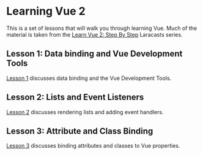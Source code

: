# Learning Vue 2

This is a set of lessons that will walk you through learning Vue. Much of the material is taken from
the [Learn Vue 2: Step By Step](https://laracasts.com/series/learn-vue-2-step-by-step) Laracasts series.

## Lesson 1: Data binding and Vue Development Tools

[Lesson 1](https://github.com/BYU-CS-260-Winter-2019/learning-vue/blob/master/lesson1/README.md) discusses data binding and the Vue Development Tools.

## Lesson 2: Lists and Event Listeners

[Lesson 2](https://github.com/BYU-CS-260-Winter-2019/learning-vue/blob/master/lesson2/README.md) discusses rendering lists and adding event handlers.

## Lesson 3: Attribute and Class Binding

[Lesson 3](https://github.com/BYU-CS-260-Winter-2019/learning-vue/blob/master/lesson3/README.md) discusses binding attributes and classes to Vue properties.
